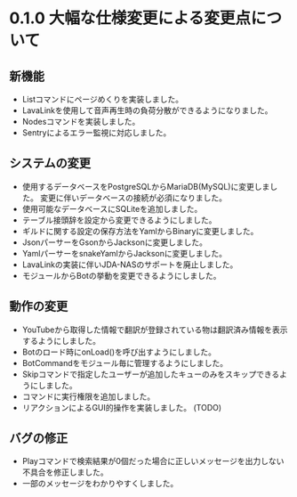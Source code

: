 # 0.1.0 大幅な仕様変更による変更点について

## 新機能

- Listコマンドにページめくりを実装しました。
- LavaLinkを使用して音声再生時の負荷分散ができるようになりました。
- Nodesコマンドを実装しました。
- Sentryによるエラー監視に対応しました。

## システムの変更

- 使用するデータベースをPostgreSQLからMariaDB(MySQL)に変更しました。
  変更に伴いデータベースの接続が必須になりました。
- 使用可能なデータベースにSQLiteを追加しました。
- テーブル接頭辞を設定から変更できるようにしました。
- ギルドに関する設定の保存方法をYamlからBinaryに変更しました。
- JsonパーサーをGsonからJacksonに変更しました。
- YamlパーサーをsnakeYamlからJacksonに変更しました。
- LavaLinkの実装に伴いJDA-NASのサポートを廃止しました。
- モジュールからBotの挙動を変更できるようにしました。

## 動作の変更

- YouTubeから取得した情報で翻訳が登録されている物は翻訳済み情報を表示するようにしました。
- Botのロード時にonLoad()を呼び出すようにしました。
- BotCommandをモジュール毎に管理するようにしました。
- Skipコマンドで指定したユーザーが追加したキューのみをスキップできるようにしました。
- コマンドに実行権限を追加しました。
- リアクションによるGUI的操作を実装しました。 (TODO)

## バグの修正

- Playコマンドで検索結果が0個だった場合に正しいメッセージを出力しない不具合を修正しました。
- 一部のメッセージをわかりやすくしました。